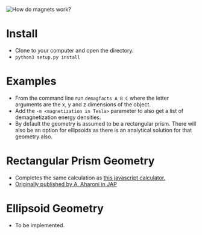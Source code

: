 ![How do magnets work?](julianirwin.github.com/demagfacts/cover.jpg)

# Install #
  - Clone to your computer and open the directory.
  - `python3 setup.py install`

# Examples #
  - From the command line run `demagfacts A B C` where the letter arguments
    are the x, y and z dimensions of the object.
  - Add the `-m <magnetization in Tesla>` parameter to also get a list of
    demagnetization energy densities.
  - By default the geometry is assumed to be a rectangular prism. There will
    also be an option for ellipsoids as there is an analytical solution for
    that geometry also.

# Rectangular Prism Geometry #

  - Completes the same calculation as [this javascript calculator.][1]
  - [Originally published by A. Aharoni in JAP][2]



 [1]: http://www.magpar.net/static/magpar/doc/html/demagcalc.html
 [2]: http://scitation.aip.org/content/aip/journal/jap/83/6/10.1063/1.367113

# Ellipsoid Geometry #

  - To be implemented.
